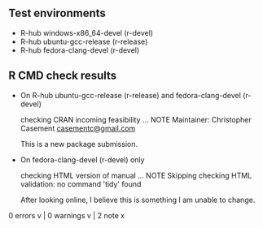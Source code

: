 ## Test environments
- R-hub windows-x86_64-devel (r-devel)
- R-hub ubuntu-gcc-release (r-release)
- R-hub fedora-clang-devel (r-devel)

## R CMD check results
- On R-hub ubuntu-gcc-release (r-release) and fedora-clang-devel (r-devel)
  
  checking CRAN incoming feasibility ... NOTE
  Maintainer: Christopher Casement <casementc@gmail.com>
  
  This is a new package submission.

- On fedora-clang-devel (r-devel) only
  
  checking HTML version of manual ... NOTE
  Skipping checking HTML validation: no command 'tidy' found

  After looking online, I believe this is something I am unable to change.

0 errors v | 0 warnings v | 2 note x
